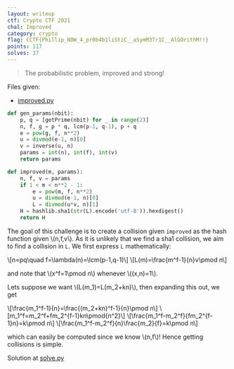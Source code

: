 ```yaml
---
layout: writeup
ctf: Crypto CTF 2021
chal: Improved
category: crypto
flag: CCTF{Phillip_N0W_4_pr0b4b1liStiC__aSymM3Tr1C__AlGOrithM!!}
points: 117
solves: 37
---
```


> The probabilistic problem, improved and strong!

Files given:
 - [improved.py](improved.py)

```python
def gen_params(nbit):
	p, q = [getPrime(nbit) for _ in range(2)]
	n, f, g = p * q, lcm(p-1, q-1), p + q
	e = pow(g, f, n**2)
	u = divmod(e-1, n)[0]
	v = inverse(u, n)
	params = int(n), int(f), int(v)
	return params

def improved(m, params):
	n, f, v = params
	if 1 < m < n**2 - 1:
		e = pow(m, f, n**2)
		u = divmod(e-1, n)[0]
		L = divmod(u*v, n)[1]
	H = hashlib.sha1(str(L).encode('utf-8')).hexdigest()
	return H
```

The goal of this challenge is to create a collision given `improved` as the hash function given \\(n,f,v\\). As it is unlikely that we find a sha1 collision, we aim to find a collision in `L`. We first express `L` mathematically:

\\[n=pq\quad f=\lambda(n)=\lcm(p-1,q-1)\\]
\\[L(m)=\frac{m^f-1}{n}v\pmod n\\]

and note that \\(x^f=1\pmod n\\) whenever \\((x,n)=1\\).

Lets suppose we want \\(L(m_1)=L(m_2+kn)\\), then expanding this out, we get

\\[\frac{m_1^f-1}{n}=\frac{(m_2+kn)^f-1}{n}\pmod n\\]
\\[m_1^f=m_2^f+fm_2^{f-1}kn\pmod{n^2}\\]
\\[\frac{m_1^f-m_2^f}{fm_2^{f-1}n}=k\pmod n\\]
\\[\frac{m_1^f-m_2^f}{n}\frac{m_2}{f}=k\pmod n\\]

which can easily be computed since we know \\(n,f\\)! Hence getting collisions is simple.

Solution at [solve.py](solve.py)
